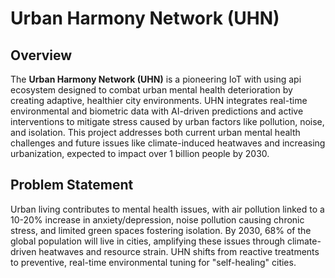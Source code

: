 # Urban Harmony Network (UHN)

## Overview

The **Urban Harmony Network (UHN)** is a pioneering IoT with using api ecosystem designed to combat urban mental health deterioration by creating adaptive, healthier city environments. UHN integrates real-time environmental and biometric data with AI-driven predictions and active interventions to mitigate stress caused by urban factors like pollution, noise, and isolation. This project addresses both current urban mental health challenges and future issues like climate-induced heatwaves and increasing urbanization, expected to impact over 1 billion people by 2030.

## Problem Statement

Urban living contributes to mental health issues, with air pollution linked to a 10-20% increase in anxiety/depression, noise pollution causing chronic stress, and limited green spaces fostering isolation. By 2030, 68% of the global population will live in cities, amplifying these issues through climate-driven heatwaves and resource strain. UHN shifts from reactive treatments to preventive, real-time environmental tuning for "self-healing" cities.

